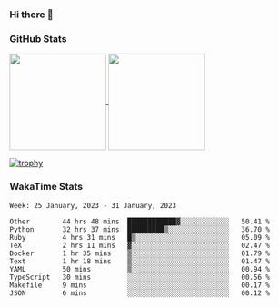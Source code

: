 ### Hi there 👋

### GitHub Stats

<a href="https://github.com/anuraghazra/github-readme-stats">
  <img align="center" height="170px" src="https://github-readme-stats.vercel.app/api/top-langs/?username=tksfjt1024&layout=compact&count_private=true&show_icons=true&show_icons=true&theme=graywhite" />
</a>
<a href="https://github.com/anuraghazra/github-readme-stats">
  <img align="center" height="170px" src="https://github-readme-stats.vercel.app/api?username=tksfjt1024&count_private=true&show_icons=true&show_icons=true&theme=graywhite" />
</a>

[![trophy](https://github-profile-trophy.vercel.app/?username=tksfjt1024)](https://github.com/ryo-ma/github-profile-trophy)

### WakaTime Stats

<!--START_SECTION:waka-->
```text
Week: 25 January, 2023 - 31 January, 2023

Other        44 hrs 48 mins  ████████████▓░░░░░░░░░░░░   50.41 % 
Python       32 hrs 37 mins  █████████▒░░░░░░░░░░░░░░░   36.70 % 
Ruby         4 hrs 31 mins   █▒░░░░░░░░░░░░░░░░░░░░░░░   05.09 % 
TeX          2 hrs 11 mins   ▓░░░░░░░░░░░░░░░░░░░░░░░░   02.47 % 
Docker       1 hr 35 mins    ▒░░░░░░░░░░░░░░░░░░░░░░░░   01.79 % 
Text         1 hr 18 mins    ▒░░░░░░░░░░░░░░░░░░░░░░░░   01.47 % 
YAML         50 mins         ▒░░░░░░░░░░░░░░░░░░░░░░░░   00.94 % 
TypeScript   30 mins         ░░░░░░░░░░░░░░░░░░░░░░░░░   00.56 % 
Makefile     9 mins          ░░░░░░░░░░░░░░░░░░░░░░░░░   00.17 % 
JSON         6 mins          ░░░░░░░░░░░░░░░░░░░░░░░░░   00.12 % 
```
<!--END_SECTION:waka-->
